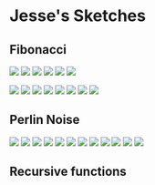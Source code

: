 # Jesse's Sketches

## Fibonacci

![](Jesse/fib2.png)
![](Jesse/fib3.png)
![](Jesse/fib4.png)
![](Jesse/fib5.png)
![](Jesse/fib6.png)
![](Jesse/fib7.png)

![](Jesse/schets1.png)
![](Jesse/schets2.png)
![](Jesse/schets2.pv)
![](Jesse/schets3.png)
![](Jesse/schets4.png)
![](Jesse/schets4.pv)
![](Jesse/schets5.png)
![](Jesse/schets5.pv)



## Perlin Noise
![](Jesse/perlinnoise_1.png)
![](Jesse/perlinnoise_1.pv)
![](Jesse/perlinnoise_2.png)
![](Jesse/perlinnoise_2.pv)
![](Jesse/perlinnoise_3.png)
![](Jesse/perlinnoise_3.pv)
![](Jesse/perlinnoise_4.png)
![](Jesse/perlinnoise_4.pv)
![](Jesse/perlinnoise_5.png)
![](Jesse/perlinnoise_5.pv)
![](Jesse/perlinnoise_6.png)
![](Jesse/perlinnoise_6.pv)

## Recursive functions
            
